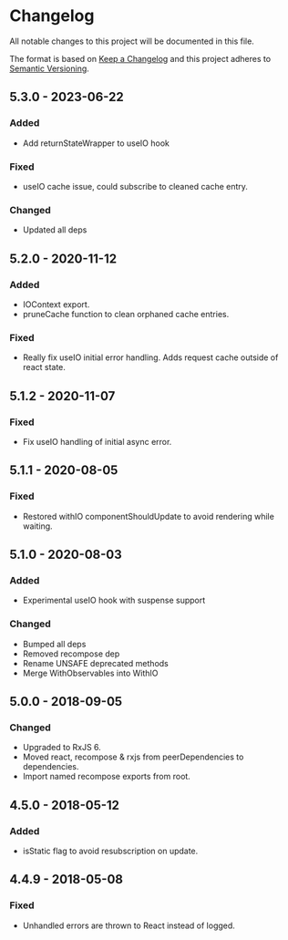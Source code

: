 # Changelog

All notable changes to this project will be documented in this file.

The format is based on [Keep a Changelog](http://keepachangelog.com/en/1.0.0/)
and this project adheres to [Semantic Versioning](http://semver.org/spec/v2.0.0.html).

## 5.3.0 - 2023-06-22

### Added

- Add returnStateWrapper to useIO hook

### Fixed

- useIO cache issue, could subscribe to cleaned cache entry.

### Changed

- Updated all deps

## 5.2.0 - 2020-11-12

### Added

- IOContext export.
- pruneCache function to clean orphaned cache entries.

### Fixed

- Really fix useIO initial error handling. Adds request cache outside of react state.

## 5.1.2 - 2020-11-07

### Fixed

- Fix useIO handling of initial async error.

## 5.1.1 - 2020-08-05

### Fixed

- Restored withIO componentShouldUpdate to avoid rendering while waiting.

## 5.1.0 - 2020-08-03

### Added

- Experimental useIO hook with suspense support

### Changed

- Bumped all deps
- Removed recompose dep
- Rename UNSAFE deprecated methods
- Merge WithObservables into WithIO

## 5.0.0 - 2018-09-05

### Changed

- Upgraded to RxJS 6.
- Moved react, recompose & rxjs from peerDependencies to dependencies.
- Import named recompose exports from root.

## 4.5.0 - 2018-05-12

### Added

- isStatic flag to avoid resubscription on update.

## 4.4.9 - 2018-05-08

### Fixed

- Unhandled errors are thrown to React instead of logged.
